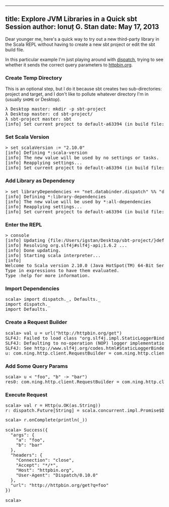 --------------------------------------------------------------------------------
title: Explore JVM Libraries in a Quick sbt Session
author: Ionuț G. Stan
date: May 17, 2013
--------------------------------------------------------------------------------

Dear younger me, here's a quick way to try out a new third-party library in the
Scala REPL without having to create a new sbt project or edit the sbt build file.

In this particular example I'm just playing around with [dispatch][0], trying to
see whether it sends the correct query parameters to [httpbin.org](http://httpbin.org).

### Create Temp Directory
This is an optional step, but I do it because sbt creates two sub-directories:
project and target, and I don't like to pollute whatever directory I'm in (usually
`$HOME` or Desktop).

<pre class="terminal">
λ Desktop master: mkdir -p sbt-project
λ Desktop master: cd sbt-project/
λ sbt-project master: sbt
[info] Set current project to default-a63394 (in build file:/Users/igstan/Desktop/sbt-project/)
</pre>

### Set Scala Version
<pre class="terminal">
> set scalaVersion := "2.10.0"
[info] Defining *:scala-version
[info] The new value will be used by no settings or tasks.
[info] Reapplying settings...
[info] Set current project to default-a63394 (in build file:/Users/igstan/Desktop/sbt-project/)
</pre>

### Add Library as Dependency
<pre class="terminal">
> set libraryDependencies += "net.databinder.dispatch" %% "dispatch-core" % "0.10.0"
[info] Defining *:library-dependencies
[info] The new value will be used by *:all-dependencies
[info] Reapplying settings...
[info] Set current project to default-a63394 (in build file:/Users/igstan/Desktop/sbt-project/)
</pre>

### Enter the REPL
<pre class="terminal">
> console
[info] Updating {file:/Users/igstan/Desktop/sbt-project/}default-a63394...
[info] Resolving org.slf4j#slf4j-api;1.6.2 ...
[info] Done updating.
[info] Starting scala interpreter...
[info]
Welcome to Scala version 2.10.0 (Java HotSpot(TM) 64-Bit Server VM, Java 1.7.0_21).
Type in expressions to have them evaluated.
Type :help for more information.
</pre>

### Import Dependencies
<pre class="terminal">
scala> import dispatch._, Defaults._
import dispatch._
import Defaults._
</pre>

### Create a Request Builder
<pre class="terminal">
scala> val u = url("http://httpbin.org/get")
SLF4J: Failed to load class "org.slf4j.impl.StaticLoggerBinder".
SLF4J: Defaulting to no-operation (NOP) logger implementation
SLF4J: See http://www.slf4j.org/codes.html#StaticLoggerBinder for further details.
u: com.ning.http.client.RequestBuilder = com.ning.http.client.RequestBuilder@2cce6b12
</pre>

### Add Some Query Params
<pre class="terminal">
scala> u <<? Seq("a" -> "foo", "b" -> "bar")
res0: com.ning.http.client.RequestBuilder = com.ning.http.client.RequestBuilder@2cce6b12
</pre>

### Execute Request
<pre class="terminal">
scala> val r = Http(u.OK(as.String))
r: dispatch.Future[String] = scala.concurrent.impl.Promise$DefaultPromise@7495a73e
</pre>

<pre class="terminal">
scala> r.onComplete(println(_))

scala> Success({
  "args": {
    "a": "foo",
    "b": "bar"
  },
  "headers": {
    "Connection": "close",
    "Accept": "*/*",
    "Host": "httpbin.org",
    "User-Agent": "Dispatch/0.10.0"
  },
  "url": "http://httpbin.org/get?q=foo"
})

scala>
</pre>

[0]: http://dispatch.databinder.net/Dispatch.html
